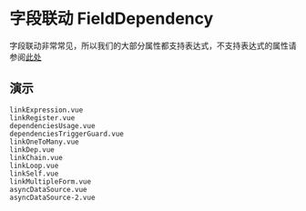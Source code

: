 # 字段联动 FieldDependency
<!--single-column-->

字段联动非常常见，所以我们的大部分属性都支持表达式，不支持表达式的属性请参阅[此处](form#支持表达式的属性)
## 演示

```demo
linkExpression.vue
linkRegister.vue
dependenciesUsage.vue
dependenciesTriggerGuard.vue
linkOneToMany.vue
linkDep.vue
linkChain.vue
linkLoop.vue
linkSelf.vue
linkMultipleForm.vue
asyncDataSource.vue
asyncDataSource-2.vue
```

